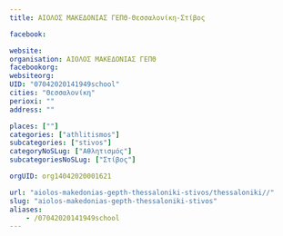 ```yaml
---
title: ΑΙΟΛΟΣ ΜΑΚΕΔΟΝΙΑΣ ΓΕΠΘ-Θεσσαλονίκη-Στίβος

facebook:

website:
organisation: ΑΙΟΛΟΣ ΜΑΚΕΔΟΝΙΑΣ ΓΕΠΘ
facebookorg:
websiteorg:
UID: "07042020141949school"
cities: "Θεσσαλονίκη"
perioxi: ""
address: ""

places: [""]
categories: ["athlitismos"]
subcategories: ["stivos"]
categoryNoSLug: ["Αθλητισμός"]
subcategoriesNoSLug: ["Στίβος"]

orgUID: org14042020001621

url: "aiolos-makedonias-gepth-thessaloniki-stivos/thessaloniki//"
slug: "aiolos-makedonias-gepth-thessaloniki-stivos"
aliases:
    - /07042020141949school
---
```





